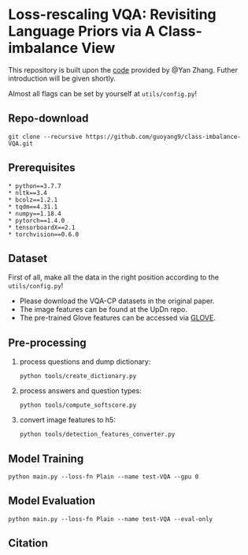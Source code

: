 # Loss-rescaling VQA: Revisiting Language Priors via A Class-imbalance View
This repository is built upon the [code](https://github.com/Cyanogenoid/vqa-counting.git) provided by @Yan Zhang. Futher introduction will be given shortly.

Almost all flags can be set by yourself at `utils/config.py`!

## Repo-download
```
git clone --recursive https://github.com/guoyang9/class-imbalance-VQA.git
```
## Prerequisites
    * python==3.7.7
    * nltk==3.4
    * bcolz==1.2.1
    * tqdm==4.31.1
    * numpy==1.18.4
    * pytorch==1.4.0
    * tensorboardX==2.1
    * torchvision==0.6.0
## Dataset
First of all, make all the data in the right position according to the `utils/config.py`!

* Please download the VQA-CP datasets in the original paper.
* The image features can be found at the UpDn repo.
* The pre-trained Glove features can be accessed via [GLOVE](https://nlp.stanford.edu/projects/glove/).


## Pre-processing

1. process questions and dump dictionary:
    ```
    python tools/create_dictionary.py
    ```

2. process answers and question types:

    ```
    python tools/compute_softscore.py
    ```
3. convert image features to h5:
    ```
    python tools/detection_features_converter.py 
    ```
## Model Training
```
python main.py --loss-fn Plain --name test-VQA --gpu 0
```

## Model Evaluation 
```
python main.py --loss-fn Plain --name test-VQA --eval-only
```
## Citation
